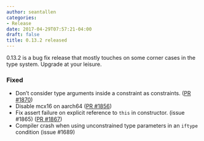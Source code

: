 ```yaml
---
author: seantallen
categories:
- Release
date: 2017-04-29T07:57:21-04:00
draft: false
title: 0.13.2 released
---
```


0.13.2 is a bug fix release that mostly touches on some corner cases in the type system. Upgrade at your leisure.
<!--more-->

### Fixed

- Don’t consider type arguments inside a constraint as constraints. ([PR #1870](https://github.com/ponylang/ponyc/pull/1870))
- Disable mcx16 on aarch64 ([PR #1856](https://github.com/ponylang/ponyc/pull/1856))
- Fix assert failure on explicit reference to `this` in constructor. (issue #1865) ([PR #1867](https://github.com/ponylang/ponyc/pull/1867))
- Compiler crash when using unconstrained type parameters in an `iftype` condition (issue #1689)
